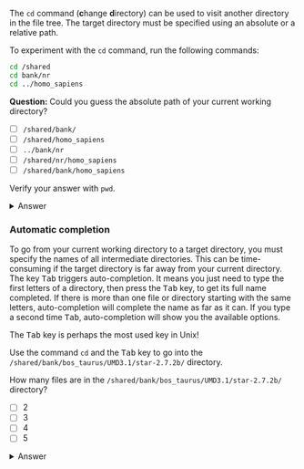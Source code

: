 The `cd` command (**c**hange **d**irectory) can be used to visit another directory in the file tree. 
The target directory must be specified using an absolute or a relative path. 

To experiment with the `cd` command, run the following commands:

```bash
cd /shared
cd bank/nr
cd ../homo_sapiens
```

**Question:** Could you guess the absolute path of your current working directory?

- [ ] `/shared/bank/`
- [ ] `/shared/homo_sapiens`
- [ ] `../bank/nr`
- [ ] `/shared/nr/homo_sapiens`
- [ ] `/shared/bank/homo_sapiens`

Verify your answer with `pwd`.

<details>
<summary>Answer</summary>

`/shared/bank/homo_sapiens`

</details>

### Automatic completion

To go from your current working directory to a target directory, you must specify the names of all intermediate directories. This can be time-consuming if the target directory is far away from your current directory. 
The key <kbd>Tab</kbd> triggers auto-completion. It means you just need to type the first letters of a directory, then press the <kbd>Tab</kbd> key, to get its full name completed. If there is more than one file or directory starting with the same letters, auto-completion will complete the name as far as it can. If you type a second time <kbd>Tab</kbd>, auto-completion will show you the available options.

The <kbd>Tab</kbd> key is perhaps the most used key in Unix!

Use the command `cd` and the <kbd>Tab</kbd> key to go into the `/shared/bank/bos_taurus/UMD3.1/star-2.7.2b/` directory.

How many files are in the `/shared/bank/bos_taurus/UMD3.1/star-2.7.2b/` directory?

-[ ] 2
-[ ] 3
-[ ] 4
-[ ] 5

<details>
<summary>Answer</summary>

5

</details>
